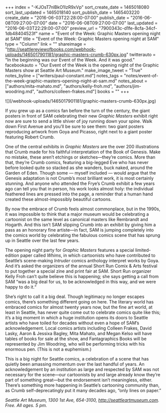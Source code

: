 +++
index = "-KJOsT7nlBkO1lzR9xVp"
sort_create_date = 1465018080
sort_last_updated = 1465018140
sort_publish_date = 1465403220
create_date = "2016-06-03T22:28:00-07:00"
publish_date = "2016-06-08T09:27:00-07:00"
date = "2016-06-08T09:27:00-07:00"
last_updated = "2016-06-03T22:29:00-07:00"
preview_url = "7900343c-d1fe-8cfa-34cf-1db48404523f"
name = "Event of the Week: Graphic Masters opening night at SAM"
title = "Event of the Week: Graphic Masters opening night at SAM"
type = "Column"
link = ""
shareimage = "http://seattlereviewofbooks.com/webhook-uploads/1465017901181/graphic-masters-crumb-630px.jpg"
twitterauto = "In the beginning was our Event of the Week. And it was good."
facebookauto = "Our Event of the Week is the opening night of the Graphic Masters show at Seattle Art Museum."
make_image_tweet = "True"
notes_byline = ["writers/paul-constant.md"]
notes_tags = "notes/event-of-the-week-graphic-masters-opening-night-at-sam.md"
notes_about = ["authors/mita-mahato.md", "authors/kelly-froh.md", "authors/jim-woodring.md", "authors/colleen-frakes.md"]
books = ""
+++
<p class="image-left">![](/webhook-uploads/1465017901181/graphic-masters-crumb-630px.jpg)</p>

If you grew up as a comics fan before the turn of the century, the giant posters in front of SAM celebrating their new *Graphic Masters* exhibit right now are sure to send a little shiver of joy running down your spine. Walk down First Avenue and you’ll be sure to see them: two giant posters reproducing artwork from Goya and Picasso, right next to a giant poster featuring Robert Crumb. 

One of the central exhibits in *Graphic Masters* are the over 200 illustrations that Crumb made for his faithful interpretation of the Book of Genesis. Make no mistake, these aren’t etchings or sketches—they’re comics. More than that, they’re Crumb comics, featuring a big-legged Eve who has never before looked quite so stacked as she wanders, buck naked, around the Garden of Eden. Though some — myself included — would argue that the Genesis adaptation is not Crumb’s most brilliant work, it is most certainly stunning. And anyone who attended the Frye’s Crumb exhibit a few years ago can tell you that in person, his work looks almost holy: the individual feathered lines are pressed into the page, a reminder that a human hand created these almost-impossibly beautiful cartoons.

By now the embrace of Crumb feels almost commonplace, but in the 1990s, it was impossible to think that a major museum would be celebrating a cartoonist on the same level as canonical masters like Rembrandt and Hogarth. And this isn’t SAM slipping Crumb into an exhibit by giving him a pass as an honorary fine artiste—in fact, SAM is jumping completely into the comics world by celebrating the fabulous comics scene that has sprung up in Seattle over the last few years.

The opening night party for *Graphic Masters* features a special limited-edition paper called *Whims*, in which cartoonists who have contributed to Seattle’s scene-making *Intruder* comics anthology interpret works by Goya. And it’s asked the organizers of the annual Short Run Comix & Arts festival to put together a special zine and print fair at SAM. Short Run organizer Kelly Froh can’t quite believe this is happening; she says getting a call from SAM “was a big deal for us, to be acknowledged in this way, and we were happy to do it.“

She’s right to call it a big deal. Though legitimacy no longer escapes comics, there’s something different going on here. The literary world has embraced comics for almost twenty years now, but the fine art world, at least in Seattle, has never quite come out to celebrate comics quite like this; it’s a big moment in which a huge institution opens its doors to Seattle artists who have toiled for decades without even a hope of SAM’s acknowledgement.  Local comics artists including Colleen Frakes, David Lasky, Aaron & Jessixa Bagley, Mita Mahato, and Megan Kelso will have tables of books for sale at the show, and Fantagraphics Books will be represented by Jim Woodring, who will be performing tricks with his enormous pen. (This is not a euphemism.) 

This is a big night for Seattle comics, a celebration of a scene that has quietly been amassing momentum over the last handful of years. An acknowledgement by an institution as large and respected by SAM was not necessary for the scene—our cartoonists by and large already know they’re part of something great—but the endorsement isn’t meaningless, either. There’s something more happening in Seattle’s cartooning community than, as Crumb self-deprecatingly put it many decades ago, “only lines on paper.”

*Seattle Art Museum, 1300 1st Ave, 654-3100, http://seattleartmuseum.com. Free. All ages. 5 pm.* 